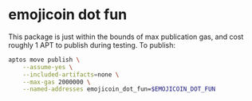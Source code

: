 # emojicoin dot fun

This package is just within the bounds of max publication gas, and cost roughly
1 APT to publish during testing. To publish:

```sh
aptos move publish \
    --assume-yes \
    --included-artifacts=none \
    --max-gas 2000000 \
    --named-addresses emojicoin_dot_fun=$EMOJICOIN_DOT_FUN
```